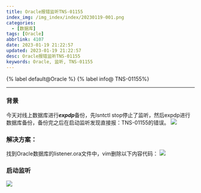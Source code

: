 ```yaml
---
title: Oracle报错监听TNS-01155
index_img: /img_index/index/20230119-001.png
categories:
  - [数据库]
tags: [Oracle]
abbrlink: 4107
date: 2023-01-19 21:22:57
updated: 2023-01-19 21:22:57
desc: Oracle报错监听TNS-01155
keywords: Oracle, 监听, TNS-01155
---
```





{% label default@Oracle %} {% label info@ TNS-01155%}

<!--more-->
<hr />

### 背景

今天对线上数据库进行***expdp***备份，先lsntctl stop停止了监听，然后expdp进行数据库备份，备份完之后在启动监听发现直接报：TNS-01155的错误。
![](lsnrctl_start_error.PNG)

### 解决方案：

找到Oracle数据库的listener.ora文件中，vim删除以下内容代码：
![](listener.PNG)

### 启动监听

![](lsnrctl_start.PNG)
